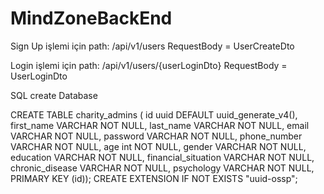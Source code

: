 # MindZoneBackEnd

Sign Up işlemi için path:
/api/v1/users
RequestBody = UserCreateDto

Login işlemi için path:
/api/v1/users/{userLoginDto}
RequestBody = UserLoginDto



SQL create Database

CREATE TABLE charity_admins (
id uuid DEFAULT uuid_generate_v4(),
first_name VARCHAR NOT NULL,
last_name VARCHAR NOT NULL,
email VARCHAR NOT NULL,
password VARCHAR NOT NULL,
phone_number VARCHAR NOT NULL,
age int NOT NULL,
gender VARCHAR NOT NULL,
education VARCHAR NOT NULL,
financial_situation VARCHAR NOT NULL,
chronic_disease VARCHAR NOT NULL,
psychology VARCHAR NOT NULL,
PRIMARY KEY (id));
CREATE EXTENSION IF NOT EXISTS "uuid-ossp";
